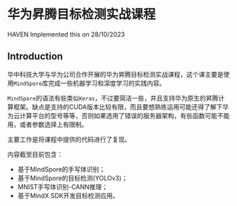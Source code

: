 # 华为昇腾目标检测实战课程
HAVEN Implemented this on 28/10/2023
## Introduction
华中科技大学与华为公司合作开展的华为昇腾目标检测实战课程，这个课主要是使用`MindSpore`库完成一些机器学习和深度学习的实践内容。

`MindSpore`的语法有些类似`Keras`，不过要简洁一些，并且支持华为原生的昇腾计算框架。缺点是支持的CUDA版本比较有限，而且要想熟练运用可能还得了解下华为云计算平台的型号等等，否则如果选用了错误的服务器架构，有些函数可能不能用，或者参数选择上有限制。

主要工作是将课程中提供的代码进行了复现。

内容截至目前包含：
- 基于MindSpore的手写体识别；
- 基于MindSpore的目标检测(YOLOv3)；
- MNIST手写体识别-CANN推理；
- 基于MindX SDK开发目标检测应用。
